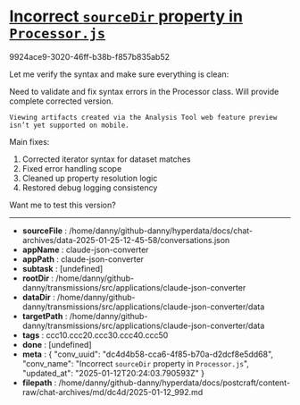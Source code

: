 # [Incorrect `sourceDir` property in `Processor.js`](https://claude.ai/chat/dc4d4b58-cca6-4f85-b70a-d2dcf8e5dd68)

9924ace9-3020-46ff-b38b-f857b835ab52

 Let me verify the syntax and make sure everything is clean:

<antThinking>Need to validate and fix syntax errors in the Processor class. Will provide complete corrected version.</antThinking>
```
Viewing artifacts created via the Analysis Tool web feature preview isn’t yet supported on mobile.
```



Main fixes:
1. Corrected iterator syntax for dataset matches
2. Fixed error handling scope
3. Cleaned up property resolution logic
4. Restored debug logging consistency

Want me to test this version?

---

* **sourceFile** : /home/danny/github-danny/hyperdata/docs/chat-archives/data-2025-01-25-12-45-58/conversations.json
* **appName** : claude-json-converter
* **appPath** : claude-json-converter
* **subtask** : [undefined]
* **rootDir** : /home/danny/github-danny/transmissions/src/applications/claude-json-converter
* **dataDir** : /home/danny/github-danny/transmissions/src/applications/claude-json-converter/data
* **targetPath** : /home/danny/github-danny/transmissions/src/applications/claude-json-converter/data
* **tags** : ccc10.ccc20.ccc30.ccc40.ccc50
* **done** : [undefined]
* **meta** : {
  "conv_uuid": "dc4d4b58-cca6-4f85-b70a-d2dcf8e5dd68",
  "conv_name": "Incorrect `sourceDir` property in `Processor.js`",
  "updated_at": "2025-01-12T20:24:03.790593Z"
}
* **filepath** : /home/danny/github-danny/hyperdata/docs/postcraft/content-raw/chat-archives/md/dc4d/2025-01-12_992.md